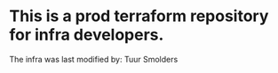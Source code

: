 # This is a prod terraform repository for infra developers.
The infra was last modified by: Tuur Smolders